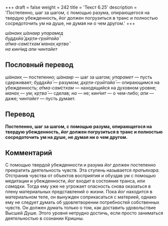 +++
draft = false
weight = 242
title = 'Текст 6.25'
description = 'Постепенно, шаг за шагом, с помощью разума, опирающегося на твердую убежденность, йог должен погрузиться в транс и полностью сосредоточить ум на душе, не думая ни о чем другом.'
+++

_ш́анаих̣ ш́анаир упарамед  
буддхйа̄ дхр̣ти-гр̣хӣтайа̄  
а̄тма-сам̇стхам̇ манах̣ кр̣тва̄  
на кин̃чид апи чинтайет_

## Пословный перевод

_ш́анаих̣_ — постепенно; _ш́анаир_ — шаг за шагом; _упарамет_ — пусть сдерживает; _буддхйа̄_ — разумом; _дхр̣ти_\-_гр̣хӣтайа̄_ — опирающимся на убежденность; _а̄тма_\-_сам̇стхам_ — находящийся на духовном уровне; _манах̣_ — ум; _кр̣тва̄_ — сделав; _на_ — не; _кин̃чит_ — о чем-либо; _апи_ — даже; _чинтайет_ — пусть думает.

## Перевод

**Постепенно, шаг за шагом, с помощью разума, опирающегося на твердую убежденность, _йог_ должен погрузиться в транс и полностью сосредоточить ум на душе, не думая ни о чем другом.**

## Комментарий

С помощью твердой убежденности и разума _йог_ должен постепенно прекратить деятельность чувств. Эта ступень называется _пратьяхара._ Отстранив чувства от объектов восприятия и обуздав ум с помощью медитации и убежденности, _йог_ входит в состояние транса, или _самадхи._ Тогда ему уже не угрожает опасность снова оказаться в плену материальных представлений о жизни. Пока _йог_ находится в материальном теле, он вынужден соприкасаться с материей, однако ему не следует думать об удовлетворении потребностей собственных чувств. Он должен думать только о том, как доставить удовольствие Высшей Душе. Этого уровня нетрудно достичь, если просто заниматься деятельностью в сознании Кришны.
